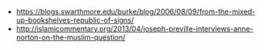 - https://blogs.swarthmore.edu/burke/blog/2006/08/09/from-the-mixed-up-bookshelves-republic-of-signs/
- http://islamicommentary.org/2013/04/joseph-preville-interviews-anne-norton-on-the-muslim-question/

